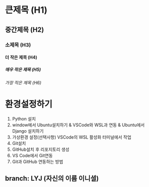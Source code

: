 # 큰제목 (H1)
## 중간제목 (H2)
### 소제목 (H3)
#### 더 작은 제목 (H4)
##### 매우 작은 제목 (H5)
###### 가장 작은 제목 (H6)


# 환경설정하기
1. Python 설치
2. window에서 Ubuntu설치하기 & VSCode와 WSL과 연동 &  Ubuntu에서 Django 설치하기
3. 가상환경 설정(선택사항)  VSCode의  WSL 활성화 터미널에서 작업
4. Git설치
5. GitHub설치 후 리포지토리 생성
6. VS Code에서 Git연동
7. Git과 GitHub 연동하는 방법

## branch: LYJ (자신의 이름 이니셜)
